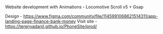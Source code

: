 Website development with Animations - Locomotive Scroll v5 + Gsap

Design - https://www.figma.com/community/file/1145991068621514311/app-landing-page-finance-bank-money
Visit site - https://terenyadanil.github.io/PhoneSite/prod/
